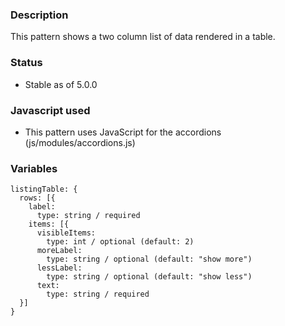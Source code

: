 ### Description
This pattern shows a two column list of data rendered in a table.

### Status
* Stable as of 5.0.0

### Javascript used
* This pattern uses JavaScript for the accordions (js/modules/accordions.js)

### Variables
~~~
listingTable: {
  rows: [{
    label: 
      type: string / required
    items: [{  
      visibleItems:
        type: int / optional (default: 2)
      moreLabel: 
        type: string / optional (default: "show more")
      lessLabel: 
        type: string / optional (default: "show less")
      text: 
        type: string / required
  }]
}
~~~
